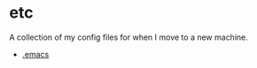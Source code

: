 # etc
A collection of my config files for when I move to a new machine.

* [.emacs](https://github.com/jericson/etc/blob/master/.emacs)
